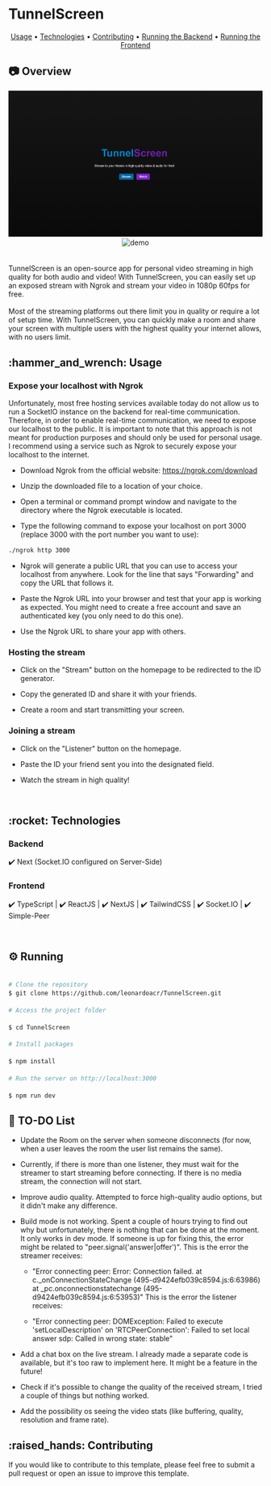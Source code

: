 # TunnelScreen

<div align="center">
  <a href="#usage">Usage</a> •
  <a href="#technologies">Technologies</a> •
  <a href="#contributing">Contributing</a> •
  <a href="#running_backend">Running the Backend</a> •
  <a href="#running_frontend">Running the Frontend</a>
</div>

## :camera: Overview

<div align="center" >
<img src="./github/screenshot_home.png" alt="demo">
  <img src="./github/app-demo.gif" alt="demo">
</div>
<br>
<br>
TunnelScreen is an open-source app for personal video streaming in high quality for both audio and video! With TunnelScreen, you can easily set up an exposed stream with Ngrok and stream your video in 1080p 60fps for free.
<br>
<br>
Most of the streaming platforms out there limit you in quality or require a lot of setup time. With TunnelScreen, you can quickly make a room and share your screen with multiple users with the highest quality your internet allows, with no users limit.

<div id="usage">
  <h2>:hammer_and_wrench: Usage</h2>
</div>

### Expose your localhost with Ngrok
Unfortunately, most free hosting services available today do not allow us to run a SocketIO instance on the backend for real-time communication. Therefore, in order to enable real-time communication, we need to expose our localhost to the public. It is important to note that this approach is not meant for production purposes and should only be used for personal usage. I recommend using a service such as Ngrok to securely expose your localhost to the internet.

- Download Ngrok from the official website: https://ngrok.com/download

- Unzip the downloaded file to a location of your choice.

- Open a terminal or command prompt window and navigate to the directory where the Ngrok executable is located.

- Type the following command to expose your localhost on port 3000 (replace 3000 with the port number you want to use):

```bash
./ngrok http 3000
```

- Ngrok will generate a public URL that you can use to access your localhost from anywhere. Look for the line that says "Forwarding" and copy the URL that follows it.

- Paste the Ngrok URL into your browser and test that your app is working as expected. You might need to create a free account and save an authenticated key (you only need to do this one).

- Use the Ngrok URL to share your app with others.

### Hosting the stream
- Click on the "Stream" button on the homepage to be redirected to the ID generator.

- Copy the generated ID and share it with your friends.

- Create a room and start transmitting your screen.

### Joining a stream
- Click on the "Listener" button on the homepage.

- Paste the ID your friend sent you into the designated field.

- Watch the stream in high quality!

<br>

<div id="technologies">
  <h2>:rocket: Technologies</h2>
</div>

### Backend

✔️ Next (Socket.IO configured on Server-Side)

### Frontend

✔️ TypeScript | ✔️ ReactJS | ✔️ NextJS | ✔️ TailwindCSS | ✔️ Socket.IO | ✔️ Simple-Peer

<br>
<div id="running">
  <h2>⚙ Running</h2>
</div>

```bash

# Clone the repository
$ git clone https://github.com/leonardoacr/TunnelScreen.git

# Access the project folder

$ cd TunnelScreen

# Install packages

$ npm install

# Run the server on http://localhost:3000

$ npm run dev
```

<div id="to_do">
  <h2>📌 TO-DO List</h2>
</div>

- Update the Room on the server when someone disconnects (for now, when a user leaves the room the user list remains the same).

- Currently, if there is more than one listener, they must wait for the streamer to start streaming before connecting. If there is no media stream, the connection will not start.

- Improve audio quality. Attempted to force high-quality audio options, but it didn't make any difference.

- Build mode is not working. Spent a couple of hours trying to find out why but unfortunately, there is nothing that can be done at the moment. It only works in dev mode. If someone is up for fixing this, the error might be related to "peer.signal('answer|offer')". This is the error the streamer receives:

  - "Error connecting peer: Error: Connection failed. at c._onConnectionStateChange (495-d9424efb039c8594.js:6:63986) at _pc.onconnectionstatechange (495-d9424efb039c8594.js:6:53953)"
This is the error the listener receives:

  - "Error connecting peer: DOMException: Failed to execute 'setLocalDescription' on 'RTCPeerConnection': Failed to set local answer sdp: Called in wrong state: stable"

- Add a chat box on the live stream. I already made a separate code is available, but it's too raw to implement here. It might be a feature in the future!

- Check if it's possible to change the quality of the received stream, I tried a couple of things but nothing worked.

- Add the possibility os seeing the video stats (like buffering, quality, resolution and frame rate).

<div id="contributing">
  <h2>:raised_hands: Contributing</h2>
</div>

If you would like to contribute to this template, please feel free to submit a pull request or open an issue to improve this template. 
<br>
